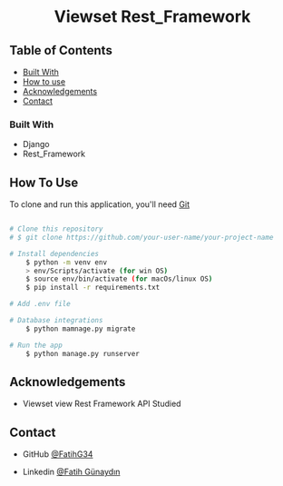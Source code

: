 <!-- Please update value in the {}  -->

<h1 align="center">Viewset Rest_Framework</h1>


<!-- <div align="center">
  <h3>
    <a href="https://{your-demo-link.your-domain}">
      Demo
    </a>
     | 
    <a href="https://{your-url-to-the-solution}">
      Project
    </a>
 
  </h3>
</div> -->

<!-- TABLE OF CONTENTS -->

## Table of Contents

<!-- - [Overview](#overview) -->
<!-- - [Features](#features) -->
- [Built With](#built-with)
- [How to use](#how-to-use)
- [Acknowledgements](#acknowledgements)
- [Contact](#contact)

<!-- OVERVIEW -->

<!-- ## Overview -->

<!-- ![screenshot](https://user-images.githubusercontent.com/16707738/92399059-5716eb00-f132-11ea-8b14-bcacdc8ec97b.png) -->

### Built With

<!-- This section should list any major frameworks that you built your project using. Here are a few examples.-->

- Django
- Rest_Framework

## How To Use

<!-- This is an example, please update according to your application -->

To clone and run this application, you'll need [Git](https://git-scm.com) 
```bash

# Clone this repository
# $ git clone https://github.com/your-user-name/your-project-name

# Install dependencies
    $ python -m venv env
    > env/Scripts/activate (for win OS)
    $ source env/bin/activate (for macOs/linux OS)
    $ pip install -r requirements.txt

# Add .env file

# Database integrations
    $ python mamnage.py migrate

# Run the app
    $ python manage.py runserver
```

## Acknowledgements

- Viewset view Rest Framework API Studied

## Contact

<!-- - Website [your-website.com](https://{your-web-site-link}) -->
- GitHub [@FatihG34](https://github.com/FatihG34)

- Linkedin [@Fatih Günaydın](https://www.linkedin.com/in/fatih-gunaydin/)
<!-- - Twitter [@your-twitter](https://{twitter.com/your-username}) -->
